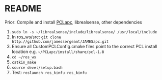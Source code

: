 # README #

Prior: Compile and install [PCLapc](http://github.com/jamessergeant/PCLapc.git), librealsense, other dependencies

1. `sudo ln -s ~/librealsense/include/librealsense/ /usr/local/include`
1. In ros_ws/src: `git clone http://github.com/jamessergeant/JAMESapc.git`
2. Ensure all CustomPCLConfig.cmake files point to the correct PCL install location e.g. `~/PCLapc/install/share/pcl-1.8`
2. `cd ~/ros_ws`
3. `catkin_make`
4. `source devel/setup.bash`
5. Test: `roslaunch ros_kinfu ros_kinfu`

